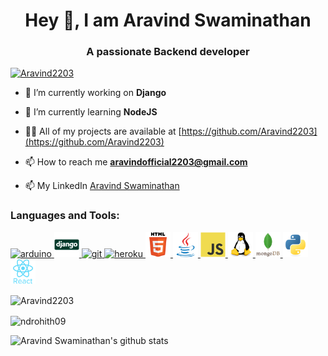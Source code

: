<h1 align="center">Hey 👋, I am Aravind Swaminathan</h1>
<h3 align="center">A passionate Backend developer </h3>

<p align="left"> <a href="https://github.com/ryo-ma/github-profile-trophy"><img src="https://github-profile-trophy.vercel.app/?username=Aravind2203" alt="Aravind2203" /></a> </p>

- 🔭 I’m currently working on **Django**

- 🌱 I’m currently learning **NodeJS**

- 👨‍💻 All of my projects are available at [https://github.com/Aravind2203](https://github.com/Aravind2203)

- 📫 How to reach me **aravindofficial2203@gmail.com**
- 📫 My LinkedIn [Aravind Swaminathan](https://www.linkedin.com/in/aravind-swaminathan-3756a21bb/)


<h3 align="left">Languages and Tools:</h3>
<p align="left"> 

  <a href="https://www.arduino.cc/" target="_blank"> <img src="https://cdn.worldvectorlogo.com/logos/arduino-1.svg" alt="arduino" width="40" height="40"/> </a>   <a href="https://www.djangoproject.com/" target="_blank"> <img src="https://raw.githubusercontent.com/devicons/devicon/master/icons/django/django-original.svg" alt="django" width="40" height="40"/> </a> <a href="https://git-scm.com/" target="_blank"> <img src="https://www.vectorlogo.zone/logos/git-scm/git-scm-icon.svg" alt="git" width="40" height="40"/> </a> <a href="https://heroku.com" target="_blank"> <img src="https://www.vectorlogo.zone/logos/heroku/heroku-icon.svg" alt="heroku" width="40" height="40"/> </a> <a href="https://www.w3.org/html/" target="_blank"> <img src="https://raw.githubusercontent.com/devicons/devicon/master/icons/html5/html5-original-wordmark.svg" alt="html5" width="40" height="40"/> </a> <a href="https://www.java.com" target="_blank"> <img src="https://raw.githubusercontent.com/devicons/devicon/master/icons/java/java-original.svg" alt="java" width="40" height="40"/> </a> <a href="https://developer.mozilla.org/en-US/docs/Web/JavaScript" target="_blank"> <img src="https://raw.githubusercontent.com/devicons/devicon/master/icons/javascript/javascript-original.svg" alt="javascript" width="40" height="40"/> </a> <a href="https://www.linux.org/" target="_blank"> <img src="https://raw.githubusercontent.com/devicons/devicon/master/icons/linux/linux-original.svg" alt="linux" width="40" height="40"/> </a> <a href="https://www.mongodb.com/" target="_blank"> <img src="https://raw.githubusercontent.com/devicons/devicon/master/icons/mongodb/mongodb-original-wordmark.svg" alt="mongodb" width="40" height="40"/> </a> <a href="https://www.python.org" target="_blank"> <img src="https://raw.githubusercontent.com/devicons/devicon/master/icons/python/python-original.svg" alt="python" width="40" height="40"/> </a> <a href="https://reactjs.org/" target="_blank"> <img src="https://raw.githubusercontent.com/devicons/devicon/master/icons/react/react-original-wordmark.svg" alt="react" width="40" height="40"/> </a> 
</p>

<p><img align="center" src="https://github-readme-stats.vercel.app/api/top-langs?username=Aravind2203&show_icons=true&locale=en&layout=compact" alt="Aravind2203" /></p>

<p><img align="center" src="https://github-readme-streak-stats.herokuapp.com/?user=Aravind2203&" alt="ndrohith09" /></p>

![Aravind Swaminathan's github stats](https://github-readme-stats.vercel.app/api?username=Aravind2203&show_icons=true&&title_color=red&icon_color=FF233B&text_color=FFFFFF&theme=dark) <br>
